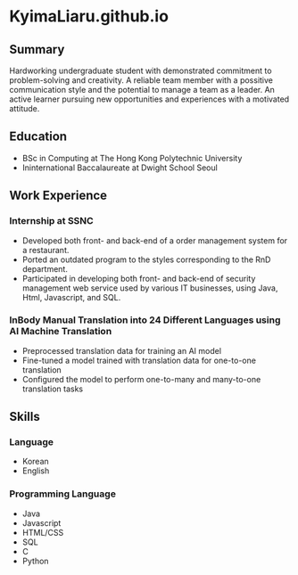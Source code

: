 # KyimaLiaru.github.io

## Summary
Hardworking undergraduate student with demonstrated commitment to problem-solving and creativity. A reliable team member with a possitive communication style and the potential to manage a team as a leader. An active learner pursuing new opportunities and experiences with a motivated attitude.

## Education
- BSc in Computing at The Hong Kong Polytechnic University
- Ininternational Baccalaureate at Dwight School Seoul

## Work Experience
### Internship at SSNC
- Developed both front- and back-end of a order management system for a restaurant.
- Ported an outdated program to the styles corresponding to the RnD department.
- Participated in developing both front- and back-end of security management web service used by various IT businesses, using Java, Html, Javascript, and SQL.

### InBody Manual Translation into 24 Different Languages using AI Machine Translation
- Preprocessed translation data for training an AI model
- Fine-tuned a model trained with translation data for one-to-one translation
- Configured the model to perform one-to-many and many-to-one translation tasks

## Skills
### Language
- Korean
- English

### Programming Language
- Java
- Javascript
- HTML/CSS
- SQL
- C
- Python
